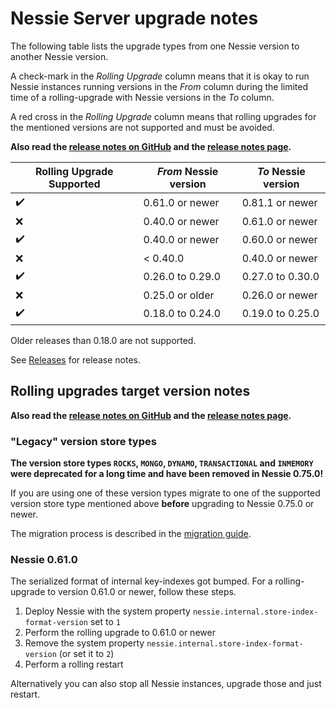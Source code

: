 # Nessie Server upgrade notes

The following table lists the upgrade types from one Nessie version to another Nessie version.

A check-mark in the _Rolling Upgrade_ column means that it is okay to run Nessie instances running
versions in the _From_ column during the limited time of a rolling-upgrade with Nessie versions
in the _To_ column.

A red cross in the _Rolling Upgrade_ column means that rolling upgrades for the mentioned versions
are not supported and must be avoided.

**Also read the [release notes on GitHub](https://github.com/projectnessie/nessie/releases) and the
[release notes page](releases.md).**

| Rolling Upgrade Supported | _From_ Nessie version | _To_ Nessie version |
|---------------------------|-----------------------|---------------------|
| :heavy_check_mark:        | 0.61.0 or newer       | 0.81.1 or newer     |
| :x:                       | 0.40.0 or newer       | 0.61.0 or newer     |
| :heavy_check_mark:        | 0.40.0 or newer       | 0.60.0 or newer     |
| :x:                       | < 0.40.0              | 0.40.0 or newer     |
| :heavy_check_mark:        | 0.26.0 to 0.29.0      | 0.27.0 to 0.30.0    |
| :x:                       | 0.25.0 or older       | 0.26.0 or newer     |
| :heavy_check_mark:        | 0.18.0 to 0.24.0      | 0.19.0 to 0.25.0    |

Older releases than 0.18.0 are not supported.

See [Releases](releases.md) for release notes.

## Rolling upgrades target version notes

**Also read the [release notes on GitHub](https://github.com/projectnessie/nessie/releases) and the
[release notes page](releases.md).**

### "Legacy" version store types 

**The version store types `ROCKS`, `MONGO`, `DYNAMO`, `TRANSACTIONAL` and `INMEMORY` were deprecated for a long time
and have been removed in Nessie 0.75.0!**

If you are using one of these version types migrate to one of the supported version store type mentioned above
**before** upgrading to Nessie 0.75.0 or newer.

The migration process is described in the [migration guide](guides/migration.md).

### Nessie 0.61.0

The serialized format of internal key-indexes got bumped. For a rolling-upgrade to version 0.61.0 or newer, follow these
steps.

1. Deploy Nessie with the system property `nessie.internal.store-index-format-version` set to `1`
2. Perform the rolling upgrade to 0.61.0 or newer
3. Remove the system property `nessie.internal.store-index-format-version` (or set it to `2`)
4. Perform a rolling restart

Alternatively you can also stop all Nessie instances, upgrade those and just restart.
